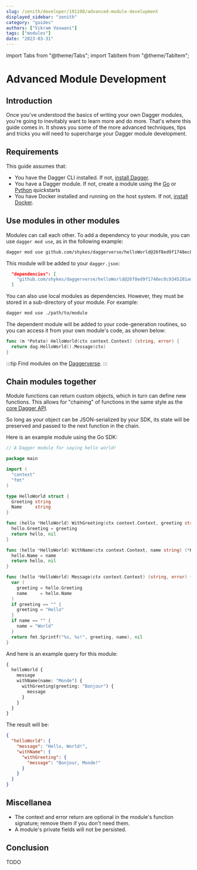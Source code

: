 ```yaml
---
slug: /zenith/developer/191108/advanced-module-development
displayed_sidebar: "zenith"
category: "guides"
authors: ["Vikram Vaswani"]
tags: ["modules"]
date: "2023-03-31"
---
```


import Tabs from "@theme/Tabs";
import TabItem from "@theme/TabItem";

# Advanced Module Development

## Introduction

Once you've understood the basics of writing your own Dagger modules, you're going to inevitably want to learn more and do more. That's where this guide comes in. It shows you some of the more advanced techniques, tips and tricks you will need to supercharge your Dagger module development.

## Requirements

This guide assumes that:

- You have the Dagger CLI installed. If not, [install Dagger](../../../current/cli/465058-install.md).
- You have a Dagger module. If not, create a module using the [Go](../../developer/quickstarts/525021-go.md) or [Python](../../developer/quickstarts/419481-python.md) quickstarts
- You have Docker installed and running on the host system. If not, [install Docker](https://docs.docker.com/engine/install/).

## Use modules in other modules

Modules can call each other. To add a dependency to your module, you can use `dagger mod use`, as in the following example:

```sh
dagger mod use github.com/shykes/daggerverse/helloWorld@26f8ed9f1748ec8c9345281add850fd392441990
```

This module will be added to your `dagger.json`:

```json
  "dependencies": [
    "github.com/shykes/daggerverse/helloWorld@26f8ed9f1748ec8c9345281add850fd392441990"
  ]
```

You can also use local modules as dependencies. However, they must be stored in a sub-directory of your module. For example:

```sh
dagger mod use ./path/to/module
```

The dependent module will be added to your code-generation routines, so you can access it from your own module's code, as shown below:

<Tabs groupId="language">
<TabItem value="Go">

```go
func (m *Potato) HelloWorld(ctx context.Context) (string, error) {
  return dag.HelloWorld().Message(ctx)
}
```

</TabItem>
<TabItem value="Python">

</TabItem>
</Tabs>

:::tip
Find modules on the [Daggerverse](https://daggerverse.dev).
:::

## Chain modules together

Module functions can return custom objects, which in turn can define new functions. This allows for "chaining" of functions in the same style as the [core Dagger API](https://docs.dagger.io/api/reference).

So long as your object can be JSON-serialized by your SDK, its state will be preserved and passed to the next function in the chain.

<Tabs groupId="language">
<TabItem value="Go">

Here is an example module using the Go SDK:

```go
// A Dagger module for saying hello world!

package main

import (
  "context"
  "fmt"
)

type HelloWorld struct {
  Greeting string
  Name     string
}

func (hello *HelloWorld) WithGreeting(ctx context.Context, greeting string) (*HelloWorld, error) {
  hello.Greeting = greeting
  return hello, nil
}

func (hello *HelloWorld) WithName(ctx context.Context, name string) (*HelloWorld, error) {
  hello.Name = name
  return hello, nil
}

func (hello *HelloWorld) Message(ctx context.Context) (string, error) {
  var (
    greeting = hello.Greeting
    name     = hello.Name
  )
  if greeting == "" {
    greeting = "Hello"
  }
  if name == "" {
    name = "World"
  }
  return fmt.Sprintf("%s, %s!", greeting, name), nil
}
```
</TabItem>
<TabItem value="Python">

</TabItem>
</Tabs>

And here is an example query for this module:

```graphql
{
  helloWorld {
    message
    withName(name: "Monde") {
      withGreeting(greeting: "Bonjour") {
        message
      }
    }
  }
}
```

The result will be:

```json
{
  "helloWorld": {
    "message": "Hello, World!",
    "withName": {
      "withGreeting": {
        "message": "Bonjour, Monde!"
      }
    }
  }
}
```

## Miscellanea

- The context and error return are optional in the module's function signature; remove them if you don't need them.
- A module's private fields will not be persisted.

## Conclusion

TODO
